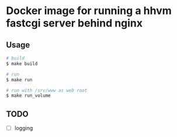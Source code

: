 # Docker image for running a hhvm fastcgi server behind nginx

## Usage

```bash
# build
$ make build

# run
$ make run

# run with /srv/www as web root
$ make run_volume
```

## TODO

- [ ] logging
